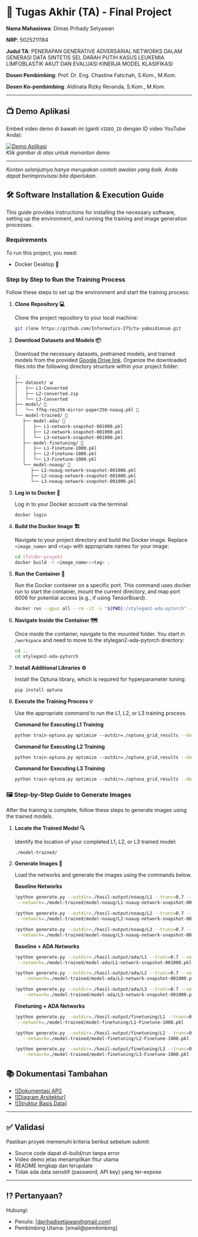 # 🏁 Tugas Akhir (TA) - Final Project

**Nama Mahasiswa**: Dimas Prihady Setyawan

**NRP**: 5025211184

**Judul TA**: PENERAPAN GENERATIVE ADVERSARIAL NETWORKS DALAM GENERASI DATA SINTETIS SEL DARAH PUTIH KASUS LEUKEMIA LIMFOBLASTIK AKUT DAN EVALUASI KINERJA MODEL KLASIFIKASI

**Dosen Pembimbing**: Prof. Dr. Eng. Chastine Fatichah, S.Kom., M.Kom.

**Dosen Ko-pembimbing**: Aldinata Rizky Revanda, S.Kom., M.Kom.

---

## 📺 Demo Aplikasi

Embed video demo di bawah ini (ganti `VIDEO_ID` dengan ID video YouTube Anda):

[![Demo Aplikasi](https://i.ytimg.com/vi/zIfRMTxRaIs/maxresdefault.jpg)](https://www.youtube.com/watch?v=VIDEO_ID)  
_Klik gambar di atas untuk menonton demo_

---

_Konten selanjutnya hanya merupakan contoh awalan yang baik. Anda dapat berimprovisasi bila diperlukan._

## 🛠 Software Installation & Execution Guide

This guide provides instructions for installing the necessary software, setting up the environment, and running the training and image generation processes.

### Requirements

To run this project, you need:

<!-- - Daftar dependensi (contoh):
  - Python 3.10+
  - Node.js v18+
  - MySQL 8.0
  - [Lainnya...] -->

- Docker Desktop 🐳

### Step by Step to Run the Training Process

Follow these steps to set up the environment and start the training process:

1. **Clone Repository 💻**

   Clone the project repository to your local machine:

   ```bash
   git clone https://github.com/Informatics-ITS/ta-yaboidimsum.git
   ```

2. **Download Datasets and Models 📦**

   Download the necessary datasets, pretrained models, and trained models from the provided [Google Drive link](https://drive.google.com/drive/folders/1EsdZt3KsHl_-xL8pzHPgAUGfo_7pl2Kx?usp=sharing). Organize the downloaded files into the following directory structure within your project folder:

   ```bash
   |.
   ├── dataset/ 📊
   │   ├── L1-Converted
   │   ├── L2-converted.zip
   │   └── L3-Converted
   ├── model/ 🧠
   │   └── ffhq-res256-mirror-paper256-noaug.pkl 🤖
   └── model-trained/ 📂
      ├── model-ada/ 🤖
      │   ├── L1-network-snapshot-001000.pkl
      │   ├── L2-network-snapshot-001000.pkl
      │   └── L3-network-snapshot-001000.pkl
      ├── model-finetuning/ 🤖
      │   ├── L1-Finetune-1000.pkl
      │   ├── L2-Finetune-1000.pkl
      │   └── L3-Finetune-1000.pkl
      └── model-noaug/ 🤖
         ├── L1-noaug-network-snapshot-001000.pkl
         ├── L2-noaug-network-snapshot-001000.pkl
         └── L3-noaug-network-snapshot-001000.pkl

   ```

3. **Log in to Docker 🐳**

   Log in to your Docker account via the terminal:

   ```bash
   docker login
   ```

4. **Build the Docker Image 🏗️**

   Navigate to your project directory and build the Docker image. Replace `<image_name>` and `<tag>` with appropriate names for your image:

   ```bash
   cd [folder-proyek]
   docker build -t <image_name>:<tag> .
   ```

5. **Run the Container 🏃**

   Run the Docker container on a specific port. This command uses docker run to start the container, mount the current directory, and map port 6006 for potential access (e.g., if using TensorBoard).

   ```bash
   docker run --gpus all --rm -it -v "${PWD}:/stylegan2-ada-pytorch" -p 6006:6006 <your docker image> /bin/sh
   ```

6. **Navigate Inside the Container 🗺️**

   Once inside the container, navigate to the mounted folder. You start in `/workspace` and need to move to the stylegan2-ada-pytorch directory:

   ```bash
   cd ..
   cd stylegan2-ada-pytorch
   ```

7. **Install Additional Libraries ⚙️**

   Install the Optuna library, which is required for hyperparameter tuning:

   ```bash
   pip install optuna
   ```

8. **Execute the Training Process 💡**

   Use the appropriate command to run the L1, L2, or L3 training process.

   **Command for Executing L1 Training**

   ```bash
   python train-optuna.py optimize --outdir=./optuna_grid_results --data=./dataset/L1-Converted --resume=./model/ffhq-res256-mirror-paper256-noaug.pkl --gpus=1 --study-name=my_grid_study_L1 --storage=sqlite:///optuna_grid_results/my_grid_L1_study.db --allow-tf32=True --nhwc=True
   ```

   **Command for Executing L2 Training**

   ```bash
   python train-optuna.py optimize --outdir=./optuna_grid_results --data=./dataset/L2-converted.zip --resume=./model/ffhq-res256-mirror-paper256-noaug.pkl --gpus=1 --study-name=my_grid_study_L2 --storage=sqlite:///optuna_grid_results/my_grid_L2_study.db --allow-tf32=True --nhwc=True
   ```

   **Command for Executing L3 Training**

   ```bash
   python train-optuna.py optimize --outdir=./optuna_grid_results --data=./dataset/L3-Converted --resume=./model/ffhq-res256-mirror-paper256-noaug.pkl --gpus=1 --study-name=my_grid_study_L3 --storage=sqlite:///optuna_grid_results/my_grid_L3_study.db --allow-tf32=True --nhwc=True
   ```

### 🖼️ Step-by-Step Guide to Generate Images

After the training is complete, follow these steps to generate images using the trained models.

1. **Locate the Trained Model 🔍**

   Identify the location of your completed L1, L2, or L3 trained model:

   ```bash
   ./model-trained/
   ```

2. **Generate Images 🎨**

   Load the networks and generate the images using the commands below.


   **Baseline Networks**

   ```bash
   !python generate.py --outdir=./hasil-output/noaug/L1 --trunc=0.7 --seeds=0-10 \
    --network=./model-trained/model-noaug/L1-noaug-network-snapshot-001000.pkl

   !python generate.py --outdir=./hasil-output/noaug/L2 --trunc=0.7 --seeds=0-10 \
    --network=./model-trained/model-noaug/L2-noaug-network-snapshot-001000.pkl

   !python generate.py --outdir=./hasil-output/noaug/L3 --trunc=0.7 --seeds=0-10 \
    --network=./model-trained/model-noaug/L3-noaug-network-snapshot-001000.pkl

   ```

   **Baseline + ADA Networks**

   ```bash
   !python generate.py --outdir=./hasil-output/ada/L1 --trunc=0.7 --seeds=0-10 \
    --network=./model-trained/model-ada/L1-network-snapshot-001000.pkl

   !python generate.py --outdir=./hasil-output/ada/L2 --trunc=0.7 --seeds=0-10 \
      --network=./model-trained/model-ada/L2-network-snapshot-001000.pkl

   !python generate.py --outdir=./hasil-output/ada/L3 --trunc=0.7 --seeds=0-10 \
      --network=./model-trained/model-ada/L3-network-snapshot-001000.pkl
   ```

   **Finetuning + ADA Networks**

   ```bash
   !python generate.py --outdir=./hasil-output/finetuning/L1 --trunc=0.7 --seeds=0-10 \
    --network=./model-trained/model-finetuning/L1-Finetune-1000.pkl

   !python generate.py --outdir=./hasil-output/finetuning/L2 --trunc=0.7 --seeds=0-10 \
      --network=./model-trained/model-finetuning/L2-Finetune-1000.pkl

   !python generate.py --outdir=./hasil-output/finetuning/L3 --trunc=0.7 --seeds=0-10 \
      --network=./model-trained/model-finetuning/L3-Finetune-1000.pkl
   ```

## 📚 Dokumentasi Tambahan

- [![Dokumentasi API]](docs/api.md)
- [![Diagram Arsitektur]](docs/architecture.png)
- [![Struktur Basis Data]](docs/database_schema.sql)

---

## ✅ Validasi

Pastikan proyek memenuhi kriteria berikut sebelum submit:

- Source code dapat di-build/run tanpa error
- Video demo jelas menampilkan fitur utama
- README lengkap dan terupdate
- Tidak ada data sensitif (password, API key) yang ter-expose

---

## ⁉️ Pertanyaan?

Hubungi:

- Penulis: [dprihadisetiawan@gmail.com]
- Pembimbing Utama: [email@pembimbing]
